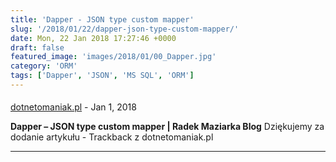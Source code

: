 ```yaml
---
title: 'Dapper - JSON type custom mapper'
slug: '/2018/01/22/dapper-json-type-custom-mapper/'
date: Mon, 22 Jan 2018 17:27:46 +0000
draft: false
featured_image: 'images/2018/01/00_Dapper.jpg'
category: 'ORM'
tags: ['Dapper', 'JSON', 'MS SQL', 'ORM']
---
```



#### 
[dotnetomaniak.pl](https://dotnetomaniak.pl/Dapper-JSON-type-custom-mapper-Radek-Maziarka-Blog "") - <time datetime="2018-01-22 23:01:29">Jan 1, 2018</time>

**Dapper – JSON type custom mapper | Radek Maziarka Blog** Dziękujemy za dodanie artykułu - Trackback z dotnetomaniak.pl
<hr />
